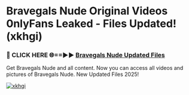 # Bravegals Nude Original Videos 0nlyFans Leaked - Files Updated! (xkhgi)

<h3>🔴 CLICK HERE 🌐==►► <a href="https://tinyurl.com/y5r63du9" rel="nofollow">Bravegals Nude Updated Files</a></h3>

Get Bravegals Nude and all content. Now you can access all videos and pictures of Bravegals Nude. New Updated Files 2025!

[![xkhgi](https://i.imgur.com/UVo9nyh.gif)](https://tinyurl.com/y5r63du9)